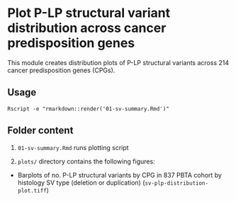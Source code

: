 # Plot P-LP structural variant distribution across cancer predisposition genes

This module creates distribution plots of P-LP structural variants across 214 cancer predisposition genes (CPGs).

## Usage

`Rscript -e "rmarkdown::render('01-sv-summary.Rmd')"` 

## Folder content 

1. `01-sv-summary.Rmd` runs plotting script
  
2. `plots/` directory contains the following figures: 
  - Barplots of no. P-LP structural variants by CPG in 837 PBTA cohort by histology SV type (deletion or duplication) (`sv-plp-distribution-plot.tiff`)

